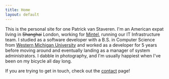 ```yaml
---
title: Home
layout: default
---
```


This is the personal site for one Patrick van Staveren. I'm an American
expat living in ~~Shanghai~~ London, working for
[Mintel](http://www.mintel.com/), running our IT Infrastructure team. I
studied as a software developer with a B.S. in Computer Science from
[Western Michigan University](http://wmich.edu/) and worked as a
developer for 5 years before moving around and eventually landing as a
manager of system administrators. I dabble in photography, and I'm
usually happiest when I've been on my bicycle all day long.

If you are trying to get in touch, check out the
[contact](/wiki/Contact "wikilink") page!

<!--
**Recent entries to [Web Log](http://trick.vanstaveren.us/wp):**

<rss><http://trick.vanstaveren.us/wp/feed/%7Cdate%7Cmax=5%7Ccharset=UTF-8%7Cshort%7Cnotitle%7Cdate_format=Y-m-d></rss>
-->
